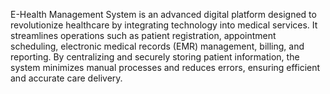 
 E-Health Management System is an advanced digital platform designed to revolutionize healthcare by integrating technology into medical services. It streamlines operations such as patient registration, appointment scheduling, electronic medical records (EMR) management, billing, and reporting. By centralizing and securely storing patient information, the system minimizes manual processes and reduces errors, ensuring efficient and accurate care delivery. 
